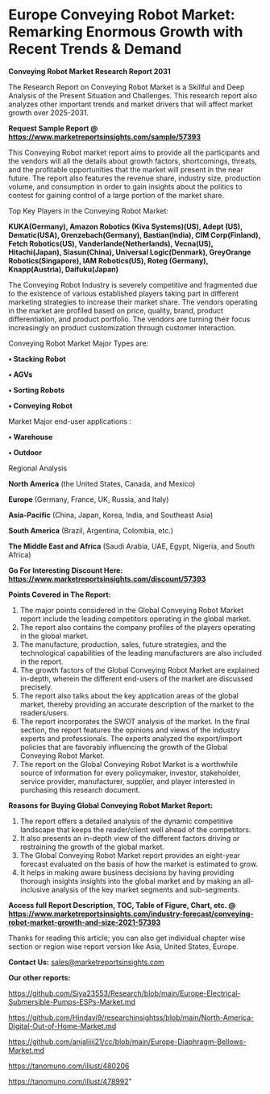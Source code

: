 # Europe Conveying Robot Market: Remarking Enormous Growth with Recent Trends & Demand

<strong>Conveying Robot Market Research Report 2031</strong>

The Research Report on Conveying Robot Market is a Skillful and Deep Analysis of the Present Situation and Challenges. This research report also analyzes other important trends and market drivers that will affect market growth over 2025-2031.

<strong>Request Sample Report @ <a href=https://www.marketreportsinsights.com/sample/57393>https://www.marketreportsinsights.com/sample/57393</a></strong>

This Conveying Robot market report aims to provide all the participants and the vendors will all the details about growth factors, shortcomings, threats, and the profitable opportunities that the market will present in the near future. The report also features the revenue share, industry size, production volume, and consumption in order to gain insights about the politics to contest for gaining control of a large portion of the market share.

Top Key Players in the Conveying Robot Market:

<strong>KUKA(Germany), Amazon Robotics (Kiva Systems)(US), Adept (US), Dematic(USA), Grenzebach(Germany), Bastian(India), CIM Corp(Finland), Fetch Robotics(US), Vanderlande(Netherlands), Vecna(US), Hitachi(Japan), Siasun(China), Universal Logic(Denmark), GreyOrange Robotics(Singapore), IAM Robotics(US), Roteg (Germany), Knapp(Austria), Daifuku(Japan)</strong>

The Conveying Robot Industry is severely competitive and fragmented due to the existence of various established players taking part in different marketing strategies to increase their market share. The vendors operating in the market are profiled based on price, quality, brand, product differentiation, and product portfolio. The vendors are turning their focus increasingly on product customization through customer interaction.

Conveying Robot Market Major Types are:

<strong>• Stacking Robot

• AGVs

• Sorting Robots

• Conveying Robot</strong>

Market Major end-user applications :

<strong>• Warehouse

• Outdoor</strong>

Regional Analysis

</u><strong><b>North America</b></strong> (the United States, Canada, and Mexico)

<strong><b>Europe </b></strong>(Germany, France, UK, Russia, and Italy)

<strong><b>Asia-Pacific</b></strong> (China, Japan, Korea, India, and Southeast Asia)

<strong><b>South America</b></strong> (Brazil, Argentina, Colombia, etc.)

<strong><b>The Middle East and Africa</b></strong> (Saudi Arabia, UAE, Egypt, Nigeria, and South Africa)

<strong>Go For Interesting Discount Here: <a href=https://www.marketreportsinsights.com/discount/57393>https://www.marketreportsinsights.com/discount/57393</a></strong>

<strong>Points Covered in The Report:</strong>
<ol>
  <li>The major points considered in the Global Conveying Robot Market report include the leading competitors operating in the global market.</li>
  <li>The report also contains the company profiles of the players operating in the global market.</li>
  <li>The manufacture, production, sales, future strategies, and the technological capabilities of the leading manufacturers are also included in the report.</li>
  <li>The growth factors of the Global Conveying Robot Market are explained in-depth, wherein the different end-users of the market are discussed precisely.</li>
  <li>The report also talks about the key application areas of the global market, thereby providing an accurate description of the market to the readers/users.</li>
  <li>The report incorporates the SWOT analysis of the market. In the final section, the report features the opinions and views of the industry experts and professionals. The experts analyzed the export/import policies that are favorably influencing the growth of the Global Conveying Robot Market.</li>
  <li>The report on the Global Conveying Robot Market is a worthwhile source of information for every policymaker, investor, stakeholder, service provider, manufacturer, supplier, and player interested in purchasing this research document.</li>
</ol>
<strong>Reasons for Buying Global Conveying Robot Market Report:</strong>

<ol>
  <li>The report offers a detailed analysis of the dynamic competitive landscape that keeps the reader/client well ahead of the competitors.</li>
  <li>It also presents an in-depth view of the different factors driving or restraining the growth of the global market.</li>
  <li>The Global Conveying Robot Market report provides an eight-year forecast evaluated on the basis of how the market is estimated to grow.</li>
  <li>It helps in making aware business decisions by having providing thorough insights insights into the global market and by making an all-inclusive analysis of the key market segments and sub-segments.</li>
</ol>
<strong>Access full Report Description, TOC, Table of Figure, Chart, etc. @ <a href=https://www.marketreportsinsights.com/industry-forecast/conveying-robot-market-growth-and-size-2021-57393>https://www.marketreportsinsights.com/industry-forecast/conveying-robot-market-growth-and-size-2021-57393</a></strong>


Thanks for reading this article; you can also get individual chapter wise section or region wise report version like Asia, United States, Europe.

<strong>Contact Us:</strong>
sales@marketreportsinsights.com

<strong>Our other reports:</strong>

<a href=https://github.com/Siya23553/Research/blob/main/Europe-Electrical-Submersible-Pumps-ESPs-Market.md>https://github.com/Siya23553/Research/blob/main/Europe-Electrical-Submersible-Pumps-ESPs-Market.md</a>

<a href=https://github.com/Hindavi9/researchinsightss/blob/main/North-America-Digital-Out-of-Home-Market.md>https://github.com/Hindavi9/researchinsightss/blob/main/North-America-Digital-Out-of-Home-Market.md</a>

<a href=https://github.com/anjaliiii21/cc/blob/main/Europe-Diaphragm-Bellows-Market.md>https://github.com/anjaliiii21/cc/blob/main/Europe-Diaphragm-Bellows-Market.md</a>

<a href=https://tanomuno.com/illust/480206>https://tanomuno.com/illust/480206</a>

<a href=https://tanomuno.com/illust/478992>https://tanomuno.com/illust/478992</a>"
